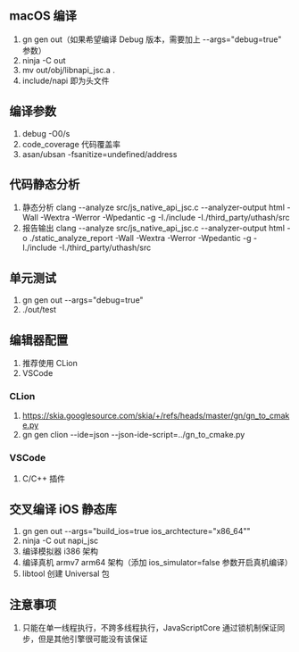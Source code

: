 ## macOS 编译
1. gn gen out（如果希望编译 Debug 版本，需要加上 --args="debug=true" 参数）
2. ninja -C out
3. mv out/obj/libnapi_jsc.a .
4. include/napi 即为头文件

## 编译参数
1. debug -O0/s
2. code_coverage 代码覆盖率
3. asan/ubsan -fsanitize=undefined/address

## 代码静态分析
1. 静态分析 clang --analyze src/js_native_api_jsc.c --analyzer-output html -Wall -Wextra -Werror -Wpedantic -g -I./include -I./third_party/uthash/src
2. 报告输出 clang --analyze src/js_native_api_jsc.c --analyzer-output html -o ./static_analyze_report -Wall -Wextra -Werror -Wpedantic -g -I./include -I./third_party/uthash/src

## 单元测试
1. gn gen out --args="debug=true"
2. ./out/test

## 编辑器配置
1. 推荐使用 CLion
2. VSCode

### CLion
1. https://skia.googlesource.com/skia/+/refs/heads/master/gn/gn_to_cmake.py
2. gn gen clion --ide=json --json-ide-script=../gn_to_cmake.py

### VSCode
1. C/C++ 插件

## 交叉编译 iOS 静态库
1. gn gen out --args="build_ios=true ios_archtecture=\"x86_64\""
2. ninja -C out napi_jsc
3. 编译模拟器 i386 架构
4. 编译真机 armv7 arm64 架构（添加 ios_simulator=false 参数开启真机编译）
5. libtool 创建 Universal 包

## 注意事项
1. 只能在单一线程执行，不跨多线程执行，JavaScriptCore 通过锁机制保证同步，但是其他引擎很可能没有该保证
